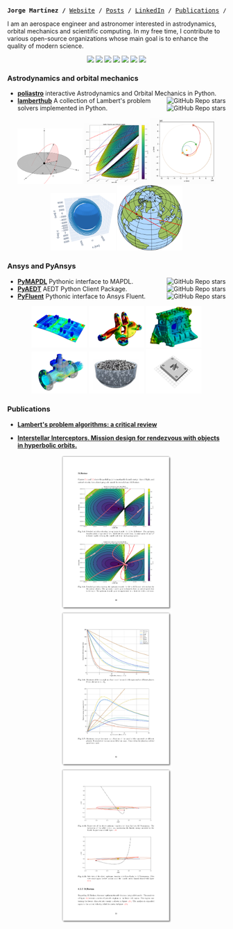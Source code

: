 <p><pre align="center"><strong>Jorge Martínez /</strong> <a href="https://www.jorgemartinez.space">Website</a> / <a href="https://jorgemartinez.space/posts/">Posts</a> / <a href="https://www.linkedin.com/in/jorgepiloto">LinkedIn</a> / <a href="https://jorgemartinez.space/publications">Publications</a> / <a href="https://jorgemartinez.space/contact">Contact</a> / <a href="https://jorgemartinez.space/about/">About</a></pre></p>

I am an aerospace engineer and astronomer interested in astrodynamics, orbital
mechanics and scientific computing. In my free time, I contribute to various
open-source organizations whose main goal is to enhance the quality of modern
science.

<div align="center">
     <img width="64px" src="https://cdn.jsdelivr.net/gh/devicons/devicon/icons/linux/linux-original.svg" />
     <img width="64px" src="https://cdn.jsdelivr.net/gh/devicons/devicon/icons/c/c-original.svg" />
     <img width="64px" src="https://cdn.jsdelivr.net/gh/devicons/devicon/icons/python/python-original.svg" />
     <img width="64px" src="https://cdn.jsdelivr.net/gh/devicons/devicon/icons/vim/vim-original.svg" />
     <img width="64px" src="https://cdn.jsdelivr.net/gh/devicons/devicon/icons/git/git-original.svg" />
     <img width="64px" src="https://cdn.jsdelivr.net/gh/devicons/devicon/icons/inkscape/inkscape-original.svg" />
     <img width="64px" src="https://cdn.jsdelivr.net/gh/devicons/devicon/icons/latex/latex-original.svg" />
</div>


### Astrodynamics and orbital mechanics

- **[poliastro](https://github.com/poliastro/poliastro)** interactive Astrodynamics and Orbital Mechanics in Python. <img align="right" alt="GitHub Repo stars" src="https://img.shields.io/github/stars/poliastro/poliastro?style=social"> 
- **[lamberthub](https://github.com/lamberthub/lamberthub)** A collection of Lambert's problem solvers implemented in Python. <img align="right" alt="GitHub Repo stars" src="https://img.shields.io/github/stars/lamberthub/lamberthub?style=social"> 

<div align="center">
<img src="https://raw.githubusercontent.com/jorgepiloto/jorgepiloto/master/img/astro/lamberthub.png" width="150px"> <img src="https://raw.githubusercontent.com/jorgepiloto/jorgepiloto/master/img/astro/poliastro_IV.png" width="150px"> <img src="https://raw.githubusercontent.com/jorgepiloto/jorgepiloto/master/img/astro/poliastro_I.png" width="150px"> <img src="https://raw.githubusercontent.com/jorgepiloto/jorgepiloto/master/img/astro/poliastro_II.png" width="150px"> <img src="https://raw.githubusercontent.com/jorgepiloto/jorgepiloto/master/img/astro/poliastro_III.png" width="150px">
</div>


### Ansys and PyAnsys

- **[PyMAPDL](mapdl.docs.pyansys.com)** Pythonic interface to MAPDL. <img align="right" alt="GitHub Repo stars" src="https://img.shields.io/github/stars/pyansys/pymapdl?style=social"> 
- **[PyAEDT](aedt.docs.pyansys.com)** AEDT Python Client Package. <img align="right" alt="GitHub Repo stars" src="https://img.shields.io/github/stars/pyansys/pyaedt?style=social"> 
- **[PyFluent](fluent.docs.pyansys.com)** Pythonic interface to Ansys Fluent. <img align="right" alt="GitHub Repo stars" src="https://img.shields.io/github/stars/pyansys/pyfluent?style=social"> 

<div align="center">
     <img width="128px" src="https://raw.githubusercontent.com/ansys/pyansys/main/doc/source/_static/thumbnails/pysherlock.png" />
     <img width="128px" src="https://raw.githubusercontent.com/ansys/pyansys/main/doc/source/_static/thumbnails/pysimai.png" />
     <img width="128px" src="https://raw.githubusercontent.com/ansys/pyansys/main/doc/source/_static/thumbnails/pymechanical.png" />
     <img width="128px" src="https://raw.githubusercontent.com/ansys/pyansys/main/doc/source/_static/thumbnails/pysystem-coupling.png" />
     <img width="128px" src="https://raw.githubusercontent.com/ansys/pyansys/main/doc/source/_static/thumbnails/pyrocky.png" />
     <img width="128px" src="https://raw.githubusercontent.com/ansys/pyansys/main/doc/source/_static/thumbnails/pyansys-geometry.png" />
</div>

### Publications

- **[Lambert's problem algorithms: a critical review](https://github.com/lamberthub/lamberthub/raw/main/art/thesis_jorge.pdf)**


- **[Interstellar Interceptors. Mission design for rendezvous with objects in hyperbolic orbits.](https://github.com/jorgepiloto/tfm/raw/main/report.pdf)**

<div align="center">
     <img width="256px" src="https://github.com/jorgepiloto/tfm/blob/main/fig/static/shots/2.png" />
     <img width="256px" src="https://github.com/jorgepiloto/tfm/blob/main/fig/static/shots/3.png" />
     <img width="256px" src="https://github.com/jorgepiloto/tfm/blob/main/fig/static/shots/4.png" />
</div>
